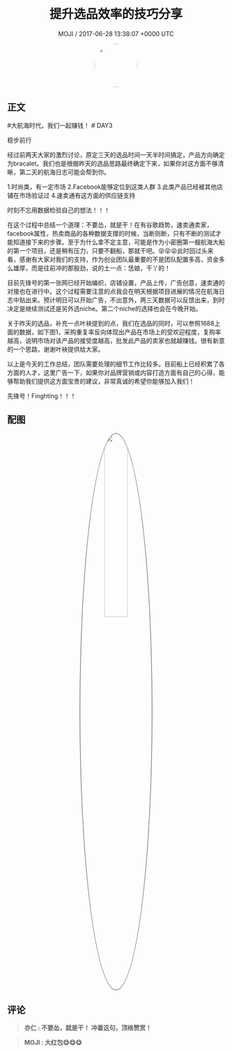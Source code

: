 <h1 align="center">提升选品效率的技巧分享</h1>
<p align="center">
    <a>MOJI / 2017-06-28 13:38:07 &#43;0000 UTC</a>
</p>

<div align="center">
    <img src="https://images.zsxq.com/FpQ7GYdIcQCWRvkzfRNBtrACxn_y?e=1590940799&amp;token=kIxbL07-8jAj8w1n4s9zv64FuZZNEATmlU_Vm6zD:Ke4gu1rnxYjG0mIj0gJbtV1P0BQ=" width="100" height="100" style="border:1px solid;border-radius:50%; color:#ffffff"/>
</div>

## 正文

<div>
#大航海时代，我们一起赚钱！ #   DAY3

  稳步前行

  经过前两天大家的激烈讨论，原定三天的选品时间一天半时间搞定，产品方向确定为bracalet。我们也是根据昨天的选品思路最终确定下来，如果你对这方面不够清晰，第二天的航海日志可能会帮到你。

  1.时尚类，有一定市场
  2.Facebook能够定位到这类人群
  3.此类产品已经被其他店铺在市场验证过
  4.速卖通有这方面的供应链支持

  时刻不忘用数据检验自己的想法！！！

  在这个过程中总结一个道理：不要怂，就是干！在有谷歌趋势，速卖通卖家，facebook属性，热卖商品的各种数据支撑的时候，当断则断，只有不断的测试才能知道接下来的步骤。至于为什么拿不定主意，可能是作为小密圈第一艘航海大船的第一个项目，还是稍有压力，只要不翻船，那就干吧。😝😝😝此时回过头来看，感谢有大家对我们的支持，作为创业团队最重要的不是团队配置多高，资金多么雄厚，而是往前冲的那股劲，说的土一点：恁娘，干丫的！

  目前先锋号的第一张网已经开始编织，店铺设置，产品上传，广告创意，速卖通的对接也在进行中。这个过程需要注意的点我会在明天根据项目进展的情况在航海日志中贴出来。预计明日可以开始广告，不出意外，两三天数据可以反馈出来，到时决定是继续测试还是另外选niche。第二个niche的选择也会在今晚开始。

  关于昨天的选品，补充一点叶袂提到的点，我们在选品的同时，可以参照1688上面的数据，如下图1，采购重复率反向体现出产品在市场上的受欢迎程度，复购率越高，说明市场对该产品的接受度越高，批发此产品的卖家也就越赚钱。很有新意的一个思路，谢谢叶袂提供给大家。

  以上是今天的工作总结，团队需要处理的细节工作比较多。目前船上已经积累了各方面的人才，这里广告一下，如果你对品牌营销或内容打造方面有自己的心得，能够帮助我们提供这方面宝贵的建议，非常真诚的希望你能够加入我们！

  先锋号！Finghting！！！
</div>

## 配图
<div class="image" align="center">

<img src="https://images.zsxq.com/FsFUua7yjo5SM3SRjSI1bCI9TtLr?e=1590940799&amp;token=kIxbL07-8jAj8w1n4s9zv64FuZZNEATmlU_Vm6zD:Bj3a8X5T4u_tZtVZuHsDPb2rgXs=" width="33%" height="33%" style="border:1px solid;border-radius:50%; color:#3c3f41"/>

</div>

## 评论

<div align="left">
<div>

<blockquote >
<span> <strong>亦仁 : 不要怂，就是干！ 冲着这句，顶格赞赏！ </strong></span>
</blockquote>

<blockquote >
<span> <strong>MOJI : 大红包😋😋😋 </strong></span>
</blockquote>

</div>
</div>